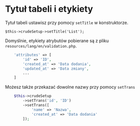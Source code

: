 Tytuł tabeli i etykiety
===

Tytuł tabeli ustawisz przy pomocy `setTitle` w konstruktorze.

```
$this->crudeSetup->setTitle('List');
```

Domyślnie, etykiety atrybutów pobierane są z pliku `resources/lang/en/validation.php`.

```php
    'attributes' => [
        'id' => 'ID',
        'created_at' => 'Data dodania',
        'updated_at' => 'Data zmiany',
        ...
    ]
```

Możesz także przekazać dowolne nazwy przy pomocy `setTrans`

```php
    $this->crudeSetup
        ->setTrans('id', 'ID')
        ->setTrans([
            'name' => 'Nazwa',
            'created_at' => 'Data dodania'
        ]);
```
